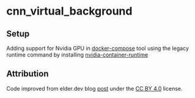 # cnn_virtual_background

## Setup

Adding support for Nvidia GPU in [docker-compose](https://docs.docker.com/compose/) tool using the legacy runtime command by installing [nvidia-container-runtime](https://github.com/NVIDIA/nvidia-container-runtime)

## Attribution

Code improved from elder.dev blog [post](https://elder.dev/posts/open-source-virtual-background/) under the [CC BY 4.0](https://creativecommons.org/licenses/by/4.0/) license.